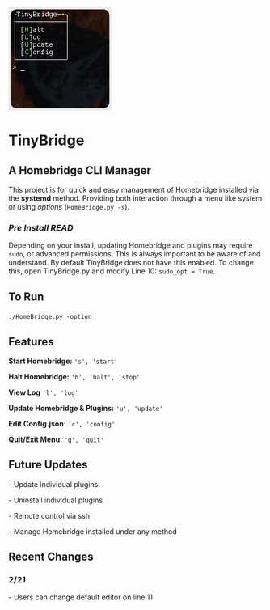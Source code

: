 ![Screenshot](https://raw.githubusercontent.com/PyDann/TinyBridge/master/Screenshot.png)

# TinyBridge
## A Homebridge CLI Manager
This project is for quick and easy management of Homebridge installed via the **systemd** method. Providing both interaction through a menu like system or using *options* (`HomeBridge.py -s`).

### *Pre Install READ*
Depending on your install, updating Homebridge and plugins may require `sudo`, or advanced permissions. This is always important to be aware of and understand. By default TinyBridge does not have this enabled. To change this, open TinyBridge.py and modify Line 10: `sudo_opt = True`.


## To Run

`./HomeBridge.py -option`


## Features
**Start Homebridge:** `'s', 'start'`

**Halt Homebridge:** `'h', 'halt', 'stop'`

**View Log** `'l', 'log'`

**Update Homebridge & Plugins:** `'u', 'update'`

**Edit Config.json:** `'c', 'config'`

**Quit/Exit Menu:** `'q', 'quit'`


## Future Updates

\- Update individual plugins

\- Uninstall individual plugins

\- Remote control via ssh

\- Manage Homebridge installed under any method


## Recent Changes

### 2/21

\- Users can change default editor on line 11
